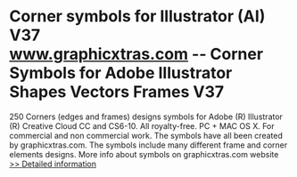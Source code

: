 # Corner symbols for Illustrator (AI) V37<br />www.graphicxtras.com -- Corner Symbols for Adobe Illustrator Shapes Vectors Frames V37

250 Corners (edges and frames) designs symbols for Adobe (R) Illustrator (R) Creative Cloud CC and CS6-10. All royalty-free. PC + MAC OS X. For commercial and non commercial work. The symbols have all been created by graphicxtras.com. The symbols include many different frame and corner elements designs. More info about symbols on graphicxtras.com website<br />[>> Detailed information](https://secure.shareit.com/shareit/product.html?productid=300260557&affiliateid=200057808)